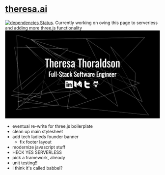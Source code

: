 # [theresa.ai](theresa.ai)
[![dependencies Status](https://david-dm.org/tthoraldson/theresa.ai/status.svg)](https://david-dm.org/tthoraldson/theresa.ai).
Currently working on oving this page to serverless and adding more three.js functionality
![Website Example](/photos/example.png)
- eventual re-write for three.js boilerplate
- clean up main stylesheet 
- add tech ladieds founder banner
  - fix footer layout
- modernize javascript stuff
- HECK YES SERVERLESS
- pick a framework, already
- unit testing!!
- I think it's called babbel?
